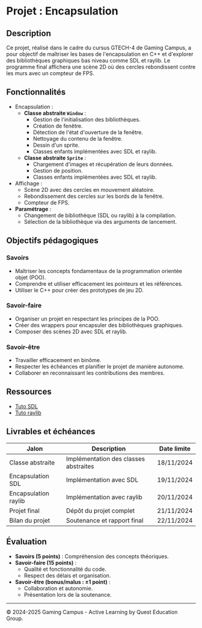
# Projet : Encapsulation

## Description
Ce projet, réalisé dans le cadre du cursus GTECH-4 de Gaming Campus, a pour objectif de maîtriser les bases de l'encapsulation en C++ et d'explorer des bibliothèques graphiques bas niveau comme SDL et raylib. Le programme final affichera une scène 2D où des cercles rebondissent contre les murs avec un compteur de FPS.

## Fonctionnalités
- Encapsulation :
  - **Classe abstraite `Window`** :
    - Gestion de l'initialisation des bibliothèques.
    - Création de fenêtre.
    - Détection de l'état d'ouverture de la fenêtre.
    - Nettoyage du contenu de la fenêtre.
    - Dessin d'un sprite.
    - Classes enfants implémentées avec SDL et raylib.
  - **Classe abstraite `Sprite`** :
    - Chargement d'images et récupération de leurs données.
    - Gestion de position.
    - Classes enfants implémentées avec SDL et raylib.
- Affichage :
  - Scène 2D avec des cercles en mouvement aléatoire.
  - Rebondissement des cercles sur les bords de la fenêtre.
  - Compteur de FPS.
- **Paramétrage** :
  - Changement de bibliothèque (SDL ou raylib) à la compilation.
  - Sélection de la bibliothèque via des arguments de lancement.

## Objectifs pédagogiques
### Savoirs
- Maîtriser les concepts fondamentaux de la programmation orientée objet (POO).
- Comprendre et utiliser efficacement les pointeurs et les références.
- Utiliser le C++ pour créer des prototypes de jeu 2D.

### Savoir-faire
- Organiser un projet en respectant les principes de la POO.
- Créer des wrappers pour encapsuler des bibliothèques graphiques.
- Composer des scènes 2D avec SDL et raylib.

### Savoir-être
- Travailler efficacement en binôme.
- Respecter les échéances et planifier le projet de manière autonome.
- Collaborer en reconnaissant les contributions des membres.

## Ressources
- [Tuto SDL](https://thenumb.at/cpp-course/sdl2/01/01.html)
- [Tuto raylib](https://github.com/raysan5/raylib-intro-course?tab=readme-ov-file#lesson-01-introduction-to-raylib-and-videogames-programming)

## Livrables et échéances
| Jalon                | Description                             | Date limite |
|----------------------|-----------------------------------------|-------------|
| Classe abstraite     | Implémentation des classes abstraites   | 18/11/2024  |
| Encapsulation SDL    | Implémentation avec SDL                | 19/11/2024  |
| Encapsulation raylib | Implémentation avec raylib             | 20/11/2024  |
| Projet final         | Dépôt du projet complet                | 21/11/2024  |
| Bilan du projet      | Soutenance et rapport final            | 22/11/2024  |

## Évaluation
- **Savoirs (5 points)** : Compréhension des concepts théoriques.
- **Savoir-faire (15 points)** :
  - Qualité et fonctionnalité du code.
  - Respect des délais et organisation.
- **Savoir-être (bonus/malus : ±1 point)** :
  - Collaboration et autonomie.
  - Présentation lors de la soutenance.

---

© 2024-2025 Gaming Campus - Active Learning by Quest Education Group.
